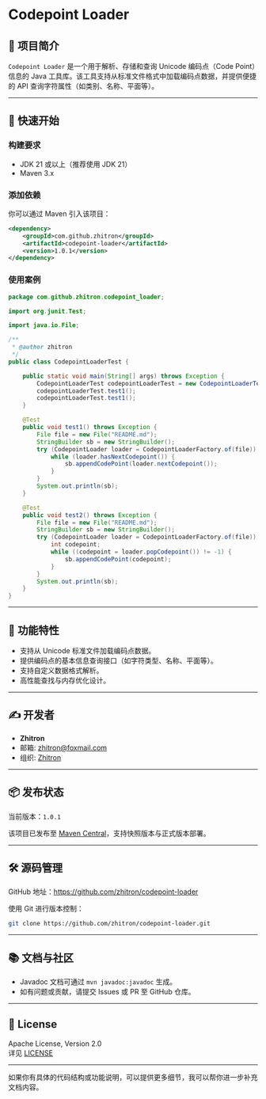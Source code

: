 # Codepoint Loader

## 📄 项目简介

`Codepoint Loader` 是一个用于解析、存储和查询 Unicode 编码点（Code Point）信息的 Java 工具库。该工具支持从标准文件格式中加载编码点数据，并提供便捷的 API 查询字符属性（如类别、名称、平面等）。

---

## 🚀 快速开始

### 构建要求

- JDK 21 或以上（推荐使用 JDK 21）
- Maven 3.x

### 添加依赖

你可以通过 Maven 引入该项目：

```xml
<dependency>
    <groupId>com.github.zhitron</groupId>
    <artifactId>codepoint-loader</artifactId>
    <version>1.0.1</version>
</dependency>
```

###  使用案例

```java
package com.github.zhitron.codepoint_loader;

import org.junit.Test;

import java.io.File;

/**
 * @author zhitron
 */
public class CodepointLoaderTest {

    public static void main(String[] args) throws Exception {
        CodepointLoaderTest codepointLoaderTest = new CodepointLoaderTest();
        codepointLoaderTest.test1();
        codepointLoaderTest.test1();
    }

    @Test
    public void test1() throws Exception {
        File file = new File("README.md");
        StringBuilder sb = new StringBuilder();
        try (CodepointLoader loader = CodepointLoaderFactory.of(file)) {
            while (loader.hasNextCodepoint()) {
                sb.appendCodePoint(loader.nextCodepoint());
            }
        }
        System.out.println(sb);
    }

    @Test
    public void test2() throws Exception {
        File file = new File("README.md");
        StringBuilder sb = new StringBuilder();
        try (CodepointLoader loader = CodepointLoaderFactory.of(file)) {
            int codepoint;
            while ((codepoint = loader.popCodepoint()) != -1) {
                sb.appendCodePoint(codepoint);
            }
        }
        System.out.println(sb);
    }
}
```

---

## 🧩 功能特性

- 支持从 Unicode 标准文件加载编码点数据。
- 提供编码点的基本信息查询接口（如字符类型、名称、平面等）。
- 支持自定义数据格式解析。
- 高性能查找与内存优化设计。

---

## ✍️ 开发者

- **Zhitron**
- 邮箱: zhitron@foxmail.com
- 组织: [Zhitron](https://github.com/zhitron)

---

## 📦 发布状态

当前版本：`1.0.1`

该项目已发布至 [Maven Central](https://search.maven.org/)，支持快照版本与正式版本部署。

---

## 🛠 源码管理

GitHub 地址：https://github.com/zhitron/codepoint-loader

使用 Git 进行版本控制：

```bash
git clone https://github.com/zhitron/codepoint-loader.git
```


---

## 📚 文档与社区

- Javadoc 文档可通过 `mvn javadoc:javadoc` 生成。
- 如有问题或贡献，请提交 Issues 或 PR 至 GitHub 仓库。

---

## 📎 License

Apache License, Version 2.0  
详见 [LICENSE](https://www.apache.org/licenses/LICENSE-2.0.txt)

---

如果你有具体的代码结构或功能说明，可以提供更多细节，我可以帮你进一步补充文档内容。
